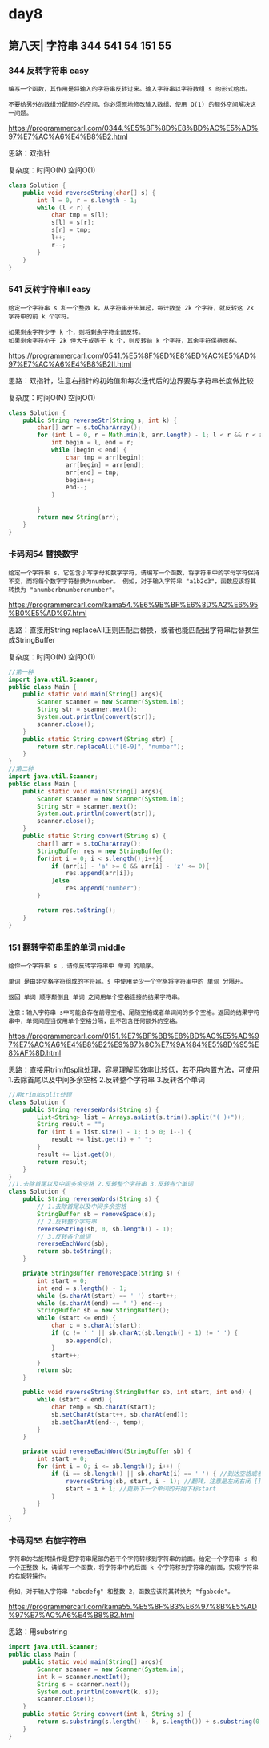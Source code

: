 # day8

## 第八天| 字符串 344 541 54 151 55

### 344 反转字符串 easy
```
编写一个函数，其作用是将输入的字符串反转过来。输入字符串以字符数组 s 的形式给出。

不要给另外的数组分配额外的空间，你必须原地修改输入数组、使用 O(1) 的额外空间解决这一问题。
```
https://programmercarl.com/0344.%E5%8F%8D%E8%BD%AC%E5%AD%97%E7%AC%A6%E4%B8%B2.html

思路：双指针

复杂度：时间O(N) 空间O(1)
```java
class Solution {
    public void reverseString(char[] s) {
        int l = 0, r = s.length - 1;
        while (l < r) {
            char tmp = s[l];
            s[l] = s[r];
            s[r] = tmp;
            l++;
            r--;
        }
    }
}
```

### 541 反转字符串II easy
```
给定一个字符串 s 和一个整数 k，从字符串开头算起，每计数至 2k 个字符，就反转这 2k 字符中的前 k 个字符。

如果剩余字符少于 k 个，则将剩余字符全部反转。
如果剩余字符小于 2k 但大于或等于 k 个，则反转前 k 个字符，其余字符保持原样。
```
https://programmercarl.com/0541.%E5%8F%8D%E8%BD%AC%E5%AD%97%E7%AC%A6%E4%B8%B2II.html

思路：双指针，注意右指针的初始值和每次迭代后的边界要与字符串长度做比较

复杂度：时间O(N) 空间O(1)
```java
class Solution {
    public String reverseStr(String s, int k) {
        char[] arr = s.toCharArray();
        for (int l = 0, r = Math.min(k, arr.length) - 1; l < r && r < arr.length;  l += 2 * k, r = Math.min(r + 2 * k, arr.length - 1)) {
            int begin = l, end = r;
            while (begin < end) {
                char tmp = arr[begin];
                arr[begin] = arr[end];
                arr[end] = tmp;
                begin++;
                end--;
            }
            
        }
        return new String(arr);
    }
}
```

### 卡码网54 替换数字
```
给定一个字符串 s，它包含小写字母和数字字符，请编写一个函数，将字符串中的字母字符保持不变，而将每个数字字符替换为number。 例如，对于输入字符串 "a1b2c3"，函数应该将其转换为 "anumberbnumbercnumber"。
```
https://programmercarl.com/kama54.%E6%9B%BF%E6%8D%A2%E6%95%B0%E5%AD%97.html

思路：直接用String replaceAll正则匹配后替换，或者也能匹配出字符串后替换生成StringBuffer

复杂度：时间O(N) 空间O(1)
```java
//第一种
import java.util.Scanner;
public class Main {
    public static void main(String[] args){
        Scanner scanner = new Scanner(System.in);
        String str = scanner.next();
        System.out.println(convert(str));
        scanner.close();
    }
    public static String convert(String str) {
        return str.replaceAll("[0-9]", "number");
    }
}
//第二种
import java.util.Scanner;
public class Main {
    public static void main(String[] args){
        Scanner scanner = new Scanner(System.in);
        String str = scanner.next();
        System.out.println(convert(str));
        scanner.close();
    }
    public static String convert(String s) {
        char[] arr = s.toCharArray();
        StringBuffer res = new StringBuffer();
        for(int i = 0; i < s.length();i++){
            if (arr[i] - 'a' >= 0 && arr[i] - 'z' <= 0){
                res.append(arr[i]);
            }else
                res.append("number");
        }

        return res.toString();
    }
}
```

### 151 翻转字符串里的单词 middle
```
给你一个字符串 s ，请你反转字符串中 单词 的顺序。

单词 是由非空格字符组成的字符串。s 中使用至少一个空格将字符串中的 单词 分隔开。

返回 单词 顺序颠倒且 单词 之间用单个空格连接的结果字符串。

注意：输入字符串 s中可能会存在前导空格、尾随空格或者单词间的多个空格。返回的结果字符串中，单词间应当仅用单个空格分隔，且不包含任何额外的空格。
```
https://programmercarl.com/0151.%E7%BF%BB%E8%BD%AC%E5%AD%97%E7%AC%A6%E4%B8%B2%E9%87%8C%E7%9A%84%E5%8D%95%E8%AF%8D.html

思路：直接用trim加split处理，容易理解但效率比较低，若不用内置方法，可使用1.去除首尾以及中间多余空格 2.反转整个字符串 3.反转各个单词

```java
//用trim加split处理
class Solution {
    public String reverseWords(String s) {
        List<String> list = Arrays.asList(s.trim().split("( )+"));
        String result = "";
        for (int i = list.size() - 1; i > 0; i--) {
            result += list.get(i) + " ";
        }
        result += list.get(0);
        return result;
    }
}
//1.去除首尾以及中间多余空格 2.反转整个字符串 3.反转各个单词
class Solution {
    public String reverseWords(String s) {
        // 1.去除首尾以及中间多余空格
        StringBuffer sb = removeSpace(s);
        // 2.反转整个字符串
        reverseString(sb, 0, sb.length() - 1);
        // 3.反转各个单词
        reverseEachWord(sb);
        return sb.toString();
    }

    private StringBuffer removeSpace(String s) {
        int start = 0;
        int end = s.length() - 1;
        while (s.charAt(start) == ' ') start++;
        while (s.charAt(end) == ' ') end--;
        StringBuffer sb = new StringBuffer();
        while (start <= end) {
            char c = s.charAt(start);
            if (c != ' ' || sb.charAt(sb.length() - 1) != ' ') {
                sb.append(c);
            }
            start++;
        }
        return sb;
    }

    public void reverseString(StringBuffer sb, int start, int end) {
        while (start < end) {
            char temp = sb.charAt(start);
            sb.setCharAt(start++, sb.charAt(end));
            sb.setCharAt(end--, temp);
        }
    }

    private void reverseEachWord(StringBuffer sb) {
        int start = 0;
        for (int i = 0; i <= sb.length(); i++) {
            if (i == sb.length() || sb.charAt(i) == ' ') { //到达空格或者串尾，说明一个单词结束。进行翻转。
                reverseString(sb, start, i - 1); //翻转，注意是左闭右闭 []的翻转。
                start = i + 1; //更新下一个单词的开始下标start
            }
        }
    }
}
```

### 卡码网55 右旋字符串 
```
字符串的右旋转操作是把字符串尾部的若干个字符转移到字符串的前面。给定一个字符串 s 和一个正整数 k，请编写一个函数，将字符串中的后面 k 个字符移到字符串的前面，实现字符串的右旋转操作。 

例如，对于输入字符串 "abcdefg" 和整数 2，函数应该将其转换为 "fgabcde"。
```
https://programmercarl.com/kama55.%E5%8F%B3%E6%97%8B%E5%AD%97%E7%AC%A6%E4%B8%B2.html

思路：用substring

```java
import java.util.Scanner;
public class Main {
    public static void main(String[] args){
        Scanner scanner = new Scanner(System.in);
        int k = scanner.nextInt();
        String s = scanner.next();
        System.out.println(convert(k, s));
        scanner.close();
    }
    public static String convert(int k, String s) {
        return s.substring(s.length() - k, s.length()) + s.substring(0, s.length() - k);
    }
}
```
